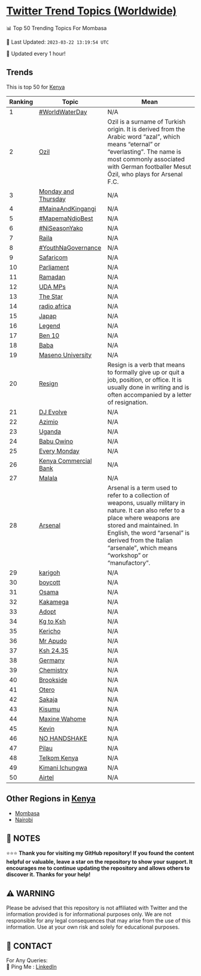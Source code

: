 [Twitter Trend Topics (Worldwide)](https://github.com/ErcinDedeoglu/Twitter-Trend-Topics)
==========


📊 Top 50 Trending Topics For Mombasa

📆 Last Updated: `2023-03-22 13:19:54 UTC`

🔧 Updated every 1 hour!


## Trends

This is top 50 for [Kenya](</Kenya>)

| Ranking | Topic | Mean |
| ------- | ------------ | ------------ |
| 1 | [#WorldWaterDay](http://twitter.com/search?q=%23WorldWaterDay) | N/A |
| 2 | [Ozil](http://twitter.com/search?q=Ozil) | Ozil is a surname of Turkish origin. It is derived from the Arabic word “azal”, which means “eternal” or “everlasting”. The name is most commonly associated with German footballer Mesut Özil, who plays for Arsenal F.C. |
| 3 | [Monday and Thursday](http://twitter.com/search?q=Monday+and+Thursday) | N/A |
| 4 | [#MainaAndKingangi](http://twitter.com/search?q=%23MainaAndKingangi) | N/A |
| 5 | [#MapemaNdioBest](http://twitter.com/search?q=%23MapemaNdioBest) | N/A |
| 6 | [#NiSeasonYako](http://twitter.com/search?q=%23NiSeasonYako) | N/A |
| 7 | [Raila](http://twitter.com/search?q=Raila) | N/A |
| 8 | [#YouthNaGovernance](http://twitter.com/search?q=%23YouthNaGovernance) | N/A |
| 9 | [Safaricom](http://twitter.com/search?q=Safaricom) | N/A |
| 10 | [Parliament](http://twitter.com/search?q=Parliament) | N/A |
| 11 | [Ramadan](http://twitter.com/search?q=Ramadan) | N/A |
| 12 | [UDA MPs](http://twitter.com/search?q=UDA+MPs) | N/A |
| 13 | [The Star](http://twitter.com/search?q=The+Star) | N/A |
| 14 | [radio africa](http://twitter.com/search?q=radio+africa) | N/A |
| 15 | [Japap](http://twitter.com/search?q=Japap) | N/A |
| 16 | [Legend](http://twitter.com/search?q=Legend) | N/A |
| 17 | [Ben 10](http://twitter.com/search?q=Ben+10) | N/A |
| 18 | [Baba](http://twitter.com/search?q=Baba) | N/A |
| 19 | [Maseno University](http://twitter.com/search?q=Maseno+University) | N/A |
| 20 | [Resign](http://twitter.com/search?q=Resign) | Resign is a verb that means to formally give up or quit a job, position, or office. It is usually done in writing and is often accompanied by a letter of resignation. |
| 21 | [DJ Evolve](http://twitter.com/search?q=DJ+Evolve) | N/A |
| 22 | [Azimio](http://twitter.com/search?q=Azimio) | N/A |
| 23 | [Uganda](http://twitter.com/search?q=Uganda) | N/A |
| 24 | [Babu Owino](http://twitter.com/search?q=Babu+Owino) | N/A |
| 25 | [Every Monday](http://twitter.com/search?q=Every+Monday) | N/A |
| 26 | [Kenya Commercial Bank](http://twitter.com/search?q=Kenya+Commercial+Bank) | N/A |
| 27 | [Malala](http://twitter.com/search?q=Malala) | N/A |
| 28 | [Arsenal](http://twitter.com/search?q=Arsenal) | Arsenal is a term used to refer to a collection of weapons, usually military in nature. It can also refer to a place where weapons are stored and maintained. In English, the word “arsenal” is derived from the Italian “arsenale”, which means “workshop” or “manufactory”. |
| 29 | [karigoh](http://twitter.com/search?q=karigoh) | N/A |
| 30 | [boycott](http://twitter.com/search?q=boycott) | N/A |
| 31 | [Osama](http://twitter.com/search?q=Osama) | N/A |
| 32 | [Kakamega](http://twitter.com/search?q=Kakamega) | N/A |
| 33 | [Adopt](http://twitter.com/search?q=Adopt) | N/A |
| 34 | [Kg to Ksh](http://twitter.com/search?q=Kg+to+Ksh) | N/A |
| 35 | [Kericho](http://twitter.com/search?q=Kericho) | N/A |
| 36 | [Mr Apudo](http://twitter.com/search?q=Mr+Apudo) | N/A |
| 37 | [Ksh 24.35](http://twitter.com/search?q=Ksh+24.35) | N/A |
| 38 | [Germany](http://twitter.com/search?q=Germany) | N/A |
| 39 | [Chemistry](http://twitter.com/search?q=Chemistry) | N/A |
| 40 | [Brookside](http://twitter.com/search?q=Brookside) | N/A |
| 41 | [Otero](http://twitter.com/search?q=Otero) | N/A |
| 42 | [Sakaja](http://twitter.com/search?q=Sakaja) | N/A |
| 43 | [Kisumu](http://twitter.com/search?q=Kisumu) | N/A |
| 44 | [Maxine Wahome](http://twitter.com/search?q=Maxine+Wahome) | N/A |
| 45 | [Kevin](http://twitter.com/search?q=Kevin) | N/A |
| 46 | [NO HANDSHAKE](http://twitter.com/search?q=NO+HANDSHAKE) | N/A |
| 47 | [Pilau](http://twitter.com/search?q=Pilau) | N/A |
| 48 | [Telkom Kenya](http://twitter.com/search?q=Telkom+Kenya) | N/A |
| 49 | [Kimani Ichungwa](http://twitter.com/search?q=Kimani+Ichungwa) | N/A |
| 50 | [Airtel](http://twitter.com/search?q=Airtel) | N/A |



## Other Regions in [Kenya](</Kenya>)

* [Mombasa](</Kenya/Mombasa.md>)
* [Nairobi](</Kenya/Nairobi.md>)



## 📝 NOTES

⭐⭐⭐ **Thank you for visiting my GitHub repository! If you found the content helpful or valuable, leave a star on the repository to show your support. It encourages me to continue updating the repository and allows others to discover it. Thanks for your help!**


## ⚠️ WARNING

Please be advised that this repository is not affiliated with Twitter and the information provided is for informational purposes only. We are not responsible for any legal consequences that may arise from the use of this information. Use at your own risk and solely for educational purposes.


## 📨 CONTACT

 For Any Queries:  
            🏓 Ping Me : [LinkedIn](https://www.linkedin.com/in/ercindedeoglu/)

